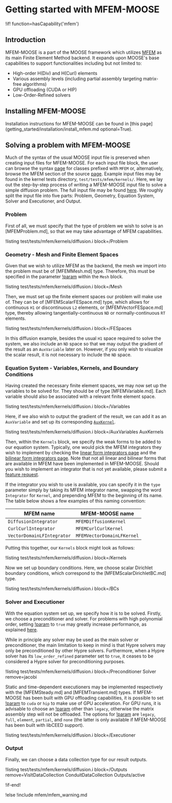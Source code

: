 # Getting started with MFEM-MOOSE

!if! function=hasCapability('mfem')

## Introduction

MFEM-MOOSE is a part of the MOOSE framework which utilizes [MFEM](https://mfem.org) as its main Finite Element Method backend. It expands upon MOOSE's base capabilities to support functionalities including but not limited to:

- High-order H(Div) and H(Curl) elements
- Various assembly levels (including partial assembly targeting matrix-free algorithms)
- GPU offloading (CUDA or HIP)
- Low-Order-Refined solvers


## Installing MFEM-MOOSE

Installation instructions for MFEM-MOOSE can be found in [this page](getting_started/installation/install_mfem.md optional=True).

## Solving a problem with MFEM-MOOSE

Much of the syntax of the usual MOOSE input file is preserved when creating input files for MFEM-MOOSE. For each input file block, the user can browse the syntax [page](syntax/index.md) for classes prefixed with `MFEM` or, alternatively, browse the MFEM section of the source [page](source/index.md). Example input files may be found in the kernel tests directory, `test/tests/mfem/kernels/`.
Here, we lay out the step-by-step process of writing a MFEM-MOOSE input file to solve a simple diffusion problem. The full input file may be found [here](/test/tests/mfem/kernels/diffusion.i). We roughly split the input file into five parts: Problem, Geometry, Equation System, Solver and Executioner, and Output.

### Problem

First of all, we must specify that the type of problem we wish to solve is an [MFEMProblem.md], so that we may take advantage of MFEM capabilities.

!listing test/tests/mfem/kernels/diffusion.i block=/Problem

### Geometry - Mesh and Finite Element Spaces

Given that we wish to utilize MFEM as the backend, the mesh we import into the problem must be of [MFEMMesh.md] type. Therefore, this must be specified in the parameter [!param](/Mesh/type) within the `Mesh` block.

!listing test/tests/mfem/kernels/diffusion.i block=/Mesh

Then, we must set up the finite element spaces our problem will make use of. They can be of [MFEMScalarFESpace.md] type, which allows for continuous `H1` or discontinuous `L2` elements, or [MFEMVectorFESpace.md] type, thereby allowing tangentially-continuous `ND` or normally-continuous `RT` elements.

!listing test/tests/mfem/kernels/diffusion.i block=/FESpaces

In this diffusion example, besides the usual `H1` space required to solve the system, we also include an `ND` space so that we may output the gradient of the result as an `AuxVariable` later on. However, if you only wish to visualize the scalar result, it is not necessary to include the `ND` space.

### Equation System - Variables, Kernels, and Boundary Conditions

Having created the necessary finite element spaces, we may now set up the variables to be solved for. They should be of type [MFEMVariable.md]. Each variable should also be associated with a relevant finite element space.

!listing test/tests/mfem/kernels/diffusion.i block=/Variables

Here, if we also wish to output the gradient of the result, we can add it as an `AuxVariable` and set up its corresponding [`AuxKernel`](MFEMAuxKernel.md).

!listing test/tests/mfem/kernels/diffusion.i block=/AuxVariables AuxKernels

Then, within the `Kernels` block, we specify the weak forms to be added to our equation system. Typically, one would pick the MFEM integrators they wish to implement by checking the [linear form integrators page](https://mfem.org/lininteg/) and the [bilinear form integrators page](https://mfem.org/bilininteg/). Note that not all linear and bilinear forms that are available in MFEM have been implemented in MFEM-MOOSE. Should you wish to implement an integrator that is not yet available, please submit a [feature request](https://github.com/idaholab/moose/issues/new?template=feature-request.yml).

If the integrator you wish to use is available, you can specify it in the `type` parameter simply by taking its MFEM integrator name, swapping the word `Integrator` for `Kernel`, and prepending MFEM to the beginning of its name. The table below shows a few examples of this naming convention:

| MFEM name      | MFEM-MOOSE name      |
| ------------- | ------------- |
| `DiffusionIntegrator` | `MFEMDiffusionKernel` |
| `CurlCurlIntegrator` | `MFEMCurlCurlKernel` |
| `VectorDomainLFIntegrator` | `MFEMVectorDomainLFKernel` |

Putting this together, our `Kernels` block might look as follows:

!listing test/tests/mfem/kernels/diffusion.i block=/Kernels

Now we set up boundary conditions. Here, we choose scalar Dirichlet boundary conditions, which correspond to the [MFEMScalarDirichletBC.md] type.

!listing test/tests/mfem/kernels/diffusion.i block=/BCs

### Solver and Executioner

With the equation system set up, we specify how it is to be solved. Firstly, we choose a preconditioner and solver. For problems with high polynomial order, setting [!param](/Solver/MFEMHypreGMRES/low_order_refined) to `true` may greatly increase performance, as explained [here](MFEMSolverBase.md).

While in principle any solver may be used as the main solver or preconditioner, the main limitation to keep in mind is that Hypre solvers may only be preconditioned by other Hypre solvers. Furthermore, when a Hypre solver has its `low_order_refined` parameter set to `true`, it ceases to be considered a Hypre solver for preconditioning purposes.

!listing test/tests/mfem/kernels/diffusion.i block=/Preconditioner Solver remove=jacobi

Static and time-dependent executioners may be implemented respectively with the [MFEMSteady.md] and [MFEMTransient.md] types. If MFEM-MOOSE has been built with GPU offloading capabilities, it is possible to set [!param](/Executioner/MFEMSteady/device) to `cuda` or `hip` to make use of GPU acceleration. For GPU runs, it is advisable to choose an [!param](/Executioner/MFEMSteady/assembly_level) other than `legacy`, otherwise the matrix assembly step will not be offloaded. The options for [!param](/Executioner/MFEMSteady/assembly_level) are `legacy`, `full`, `element`, `partial`, and `none` (the latter is only available if MFEM-MOOSE has been built with libCEED support).

!listing test/tests/mfem/kernels/diffusion.i block=/Executioner

### Output

Finally, we can choose a data collection type for our result outputs.

!listing test/tests/mfem/kernels/diffusion.i block=/Outputs remove=VisItDataCollection ConduitDataCollection Outputs/active

!if-end!

!else
!include mfem/mfem_warning.md
